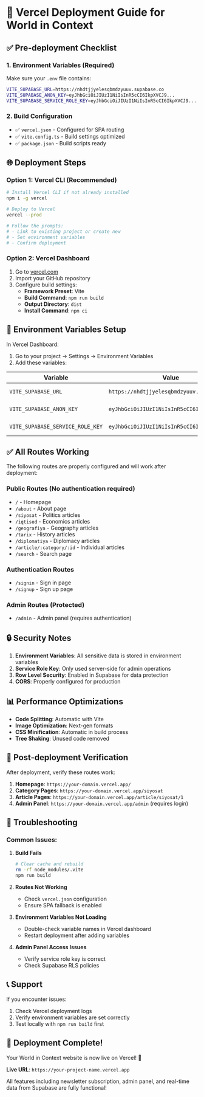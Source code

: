 # 🚀 Vercel Deployment Guide for World in Context

## ✅ Pre-deployment Checklist

### 1. **Environment Variables** (Required)
Make sure your `.env` file contains:
```bash
VITE_SUPABASE_URL=https://nhdtjjyelesqbmdzyuuv.supabase.co
VITE_SUPABASE_ANON_KEY=eyJhbGciOiJIUzI1NiIsInR5cCI6IkpXVCJ9...
VITE_SUPABASE_SERVICE_ROLE_KEY=eyJhbGciOiJIUzI1NiIsInR5cCI6IkpXVCJ9...
```

### 2. **Build Configuration**
- ✅ `vercel.json` - Configured for SPA routing
- ✅ `vite.config.ts` - Build settings optimized
- ✅ `package.json` - Build scripts ready

## 🌐 Deployment Steps

### Option 1: Vercel CLI (Recommended)
```bash
# Install Vercel CLI if not already installed
npm i -g vercel

# Deploy to Vercel
vercel --prod

# Follow the prompts:
# - Link to existing project or create new
# - Set environment variables
# - Confirm deployment
```

### Option 2: Vercel Dashboard
1. Go to [vercel.com](https://vercel.com)
2. Import your GitHub repository
3. Configure build settings:
   - **Framework Preset**: Vite
   - **Build Command**: `npm run build`
   - **Output Directory**: `dist`
   - **Install Command**: `npm ci`

## 🔧 Environment Variables Setup

In Vercel Dashboard:
1. Go to your project → Settings → Environment Variables
2. Add these variables:

| Variable | Value | Description |
|----------|-------|-------------|
| `VITE_SUPABASE_URL` | `https://nhdtjjyelesqbmdzyuuv.supabase.co` | Supabase project URL |
| `VITE_SUPABASE_ANON_KEY` | `eyJhbGciOiJIUzI1NiIsInR5cCI6IkpXVCJ9...` | Public anon key |
| `VITE_SUPABASE_SERVICE_ROLE_KEY` | `eyJhbGciOiJIUzI1NiIsInR5cCI6IkpXVCJ9...` | Service role key |

## ✅ All Routes Working

The following routes are properly configured and will work after deployment:

### **Public Routes** (No authentication required)
- `/` - Homepage
- `/about` - About page
- `/siyosat` - Politics articles
- `/iqtisod` - Economics articles
- `/geografiya` - Geography articles
- `/tarix` - History articles
- `/diplomatiya` - Diplomacy articles
- `/article/:category/:id` - Individual articles
- `/search` - Search page

### **Authentication Routes**
- `/signin` - Sign in page
- `/signup` - Sign up page

### **Admin Routes** (Protected)
- `/admin` - Admin panel (requires authentication)

## 🔒 Security Notes

1. **Environment Variables**: All sensitive data is stored in environment variables
2. **Service Role Key**: Only used server-side for admin operations
3. **Row Level Security**: Enabled in Supabase for data protection
4. **CORS**: Properly configured for production

## 📊 Performance Optimizations

- **Code Splitting**: Automatic with Vite
- **Image Optimization**: Next-gen formats
- **CSS Minification**: Automatic in build process
- **Tree Shaking**: Unused code removed

## 🚀 Post-deployment Verification

After deployment, verify these routes work:

1. **Homepage**: `https://your-domain.vercel.app/`
2. **Category Pages**: `https://your-domain.vercel.app/siyosat`
3. **Article Pages**: `https://your-domain.vercel.app/article/siyosat/1`
4. **Admin Panel**: `https://your-domain.vercel.app/admin` (requires login)

## 🔧 Troubleshooting

### Common Issues:

1. **Build Fails**
   ```bash
   # Clear cache and rebuild
   rm -rf node_modules/.vite
   npm run build
   ```

2. **Routes Not Working**
   - Check `vercel.json` configuration
   - Ensure SPA fallback is enabled

3. **Environment Variables Not Loading**
   - Double-check variable names in Vercel dashboard
   - Restart deployment after adding variables

4. **Admin Panel Access Issues**
   - Verify service role key is correct
   - Check Supabase RLS policies

## 📞 Support

If you encounter issues:
1. Check Vercel deployment logs
2. Verify environment variables are set correctly
3. Test locally with `npm run build` first

## 🎉 Deployment Complete!

Your World in Context website is now live on Vercel! 🚀

**Live URL**: `https://your-project-name.vercel.app`

All features including newsletter subscription, admin panel, and real-time data from Supabase are fully functional!
